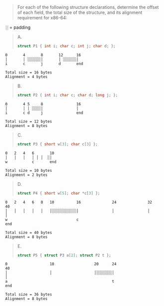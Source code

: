 > For each of the following structure declarations, determine the offset of each
> field, the total size of the structure, and its alignment requirement for
> x86-64:

░ = padding

> A.
> ```C
> struct P1 { int i; char c; int j; char d; };
> ```

```
0       4       8       12      16
│       │ ░░░░░░│       │ ░░░░░░│
i       c       j       d       end

Total size = 16 bytes
Alignment = 4 bytes
```

> B.
> ```C
> struct P2 { int i; char c; char d; long j; };
> ```

```
0       4 5     8               16
│       │ │ ░░░░│               │
i       c d     j               end

Total size = 12 bytes
Alignment = 8 bytes
```

> C.
> ```C
> struct P3 { short w[3]; char c[3] };
> ```

```
0   2   4   6       10
│   │   │   │ │ │  ░│
w           c       end

Total size = 10 bytes
Alignment = 2 bytes
```

> D.
> ```C
> struct P4 { short w[5]; char *c[3] };
> ```

```
0   2   4   6   8   10          16              24              32              40
│   │   │   │   │   │░░░░░░░░░░░│               │               │               │
w                               c                                               end

Total size = 40 bytes
Alignment = 8 bytes
```


> E.
> ```C
> struct P5 { struct P3 a[2]; struct P2 t };
> ```

```
0                   10                  20      24                              40
│                   │                   │░░░░░░░│                               │
a                                               t                               end

Total size = 36 bytes
Alignment = 8 bytes
```

